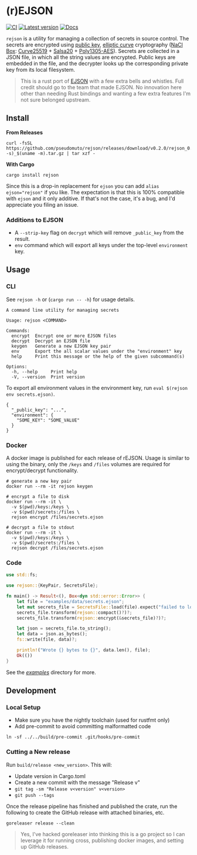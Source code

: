 # (r)EJSON

[![CI](https://github.com/pseudomuto/rejson/actions/workflows/ci.yaml/badge.svg)](https://github.com/pseudomuto/rejson/actions/workflows/ci.yaml)
[![Latest version](https://img.shields.io/crates/v/rejson.svg)](https://crates.io/crates/rejson)
[![Docs](https://img.shields.io/badge/docs-rs-blue)](https://docs.rs/rejson/latest)

 `rejson` is a utility for managing a collection of secrets in source control. The secrets are encrypted using
 [public key], [elliptic curve] cryptography ([NaCl] [Box]: [Curve25519] + [Salsa20] + [Poly1305-AES]). Secrets are
 collected in a JSON file, in which all the string values are encrypted. Public keys are embedded in the file, and
 the decrypter looks up the corresponding private key from its local filesystem.

> This is a rust port of [EJSON] with a few extra bells and whistles. Full credit should go to the team that made EJSON. No
innovation here other than needing Rust bindings and wanting a few extra features I'm not sure belonged upstream.

[public key]: http://en.wikipedia.org/wiki/Public-key_cryptography
[elliptic curve]: http://en.wikipedia.org/wiki/Elliptic_curve_cryptography
[NaCl]: http://nacl.cr.yp.to/
[Box]: http://nacl.cr.yp.to/box.html
[Curve25519]: http://en.wikipedia.org/wiki/Curve25519
[Poly1305-AES]: http://en.wikipedia.org/wiki/Poly1305-AES
[Salsa20]: http://en.wikipedia.org/wiki/Salsa20
[EJSON]: https://github.com/Shopify/ejson

## Install

**From Releases**

```ignore
curl -fsSL https://github.com/pseudomuto/rejson/releases/download/v0.2.0/rejson_0.2.0_$(uname -s)_$(uname -m).tar.gz | tar xzf -
```

**With Cargo**

`cargo install rejson`

Since this is a drop-in replacement for `ejson` you can add `alias ejson="rejson"` if you like. The expectation is that
this is 100% compatible with `ejson` and it only additive. If that's not the case, it's a bug, and I'd appreciate you 
filing an issue.

### Additions to EJSON

* A `--strip-key` flag on `decrypt` which will remove `_public_key` from the result.
* `env` command which will export all keys under the top-level `environment` key.

## Usage

### CLI

See `rejson -h` or (`cargo run -- -h`) for usage details.

```ignore
A command line utility for managing secrets

Usage: rejson <COMMAND>

Commands:
  encrypt  Encrypt one or more EJSON files
  decrypt  Decrypt an EJSON file
  keygen   Generate a new EJSON key pair
  env      Export the all scalar values under the "environment" key
  help     Print this message or the help of the given subcommand(s)

Options:
  -h, --help     Print help
  -V, --version  Print version
```

To export all environment values in the environment key, run `eval $(rejson env secrets.ejson)`.

```ignore
{
  "_public_key": "...",
  "environment": {
    "SOME_KEY": "SOME_VALUE"
  }
}
```

### Docker

A docker image is published for each release of rEJSON. Usage is similar to using the binary, only the `/keys` and
`/files` volumes are required for encrypt/decrypt functionality.

```ignore
# generate a new key pair
docker run --rm -it rejson keygen

# encrypt a file to disk
docker run --rm -it \
  -v $(pwd)/keys:/keys \
  -v $(pwd)/secrets:/files \
  rejson encrypt /files/secrets.ejson

# decrypt a file to stdout
docker run --rm -it \
  -v $(pwd)/keys:/keys \
  -v $(pwd)/secrets:/files \
  rejson decrypt /files/secrets.ejson
```

### Code 

```rust
use std::fs;

use rejson::{KeyPair, SecretsFile};

fn main() -> Result<(), Box<dyn std::error::Error>> {
    let file = "examples/data/secrets.ejson";
    let mut secrets_file = SecretsFile::load(file).expect("failed to load file");
    secrets_file.transform(rejson::compact()?)?;
    secrets_file.transform(rejson::encrypt(&secrets_file)?)?;

    let json = secrets_file.to_string();
    let data = json.as_bytes();
    fs::write(file, data)?;

    println!("Wrote {} bytes to {}", data.len(), file);
    Ok(())
}
```
See the [_examples_](examples/) directory for more.

## Development

### Local Setup

* Make sure you have the nightly toolchain (used for rustfmt only)
* Add pre-commit to avoid committing malformatted code 
  
```ignore
ln -sf ../../build/pre-commit .git/hooks/pre-commit
```

### Cutting a New release

Run `build/release <new_version>`. This will:

* Update version in Cargo.toml
* Create a new commit with the message "Release v<version>"
* `git tag -sm "Release v<version" v<version>`
* `git push --tags`

Once the release pipeline has finished and published the crate, run the following to create the GitHub release with
attached binaries, etc.

```ignore
goreleaser release --clean
```

> Yes, I've hacked goreleaser into thinking this is a go project so I can leverage it for running cross, publishing docker
images, and setting up GitHub releases.

